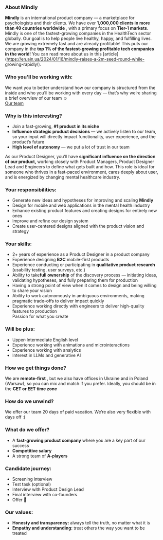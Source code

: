 ### **About Mindly**

**Mindly** is an international product company — a marketplace for
psychologists and their clients. We have over **1,000,000 clients in more than
40 countries worldwide** , with a primary focus on **Tier-1 markets**. Mindly
is one of the fastest-growing companies in the HealthTech sector globally. Our
goal is to help people live healthy, happy, and fulfilling lives. We are
growing extremely fast and are already profitable! This puts our company in
the **top 1% of the fastest-growing profitable tech companies in the world**!
You can read more about us in this
[article](https://en.ain.ua/2024/01/16/mindly-raises-a-2m-seed-round-while-
growing-rapidly/).

### **Who you’ll be working with:**

We want you to better understand how our company is structured from the inside
and who you’ll be working with every day — that’s why we’re sharing a brief
overview of our team ☺️  
[Our
team](https://www.notion.so/26bdd9d8743581e5a5b2dfd78e3a7adf?source=copy_link&v=26bdd9d8743581828468000c5aca998b)

### **Why is this interesting?**

  * Join a fast-growing, **#1 product in its niche**
  * **Influence strategic product decisions** — we actively listen to our team, so your input will directly impact functionality, user experience, and the product’s future
  * **High level of autonomy** — we put a lot of trust in our team

As our Product Designer, you’ll have **significant influence on the direction
of our product,** working closely with Product Managers, Product Designer Lead
and Engineers to define what gets built and how. This role is ideal for
someone who thrives in a fast-paced environment, cares deeply about user, and
is energized by changing mental healthcare industry.

### **Your responsibilities:**

  * Generate new ideas and hypotheses for improving and scaling **Mindly**
  * Design for mobile and web applications in the mental health industry
  * Enhance existing product features and creating designs for entirely new ones
  * Improve and refine our design system
  * Create user-centered designs aligned with the product vision and strategy

### **Your skills:**

  * 2+ years of experience as a Product Designer in a product company
  * Experience designing **B2C** mobile-first products
  * Experience conducting or participating in **qualitative product research** (usability testing, user surveys, etc.)
  * Ability to take**full ownership** of the discovery process — initiating ideas, validating hypotheses, and fully preparing them for production
  * Having a strong point of view when it comes to design and being willing to share your vision
  * Ability to work autonomously in ambiguous environments, making pragmatic trade-offs to deliver impact quickly
  * Experience working directly with engineers to deliver high-quality features to production  
Passion for what you create

### Will be plus:

  * Upper-Intermediate English level
  * Experience working with animations and microinteractions
  * Experience working with analytics
  * Interest in LLMs and generative AI

### **How we get things done?**

We are **remote-first** , but we also have offices in Ukraine and in Poland
(Warsaw), so you can mix and match if you prefer. Ideally, you should be in
the **CET or EET time zone**

### **How do we unwind?**

We offer our team 20 days of paid vacation. We’re also very flexible with days
off :)

### **What do we offer?**

  * A **fast-growing product company** where you are a key part of our success
  * **Competitive salary**
  * A strong team of **A-players**

### **Candidate journey:**

  * Screening interview
  * Test task (optional)
  * Interview with Product Design Lead
  * Final interview with co-founders
  * Offer 🎉

### **Our values:**

  * **Honesty and transparency:** always tell the truth, no matter what it is
  * **Empathy and understanding:** treat others the way you want to be treated